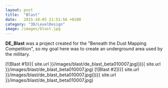 ```yaml
---
layout: post
title:  "Blast"
date:   2015-10-05 21:51:56 +0100
category: "3D/LevelDesign"
image: /images/blast.jpg
---
```


**DE_Blast** was a project created for the "Beneath the Dust Mapping Competition", so my goal here was to create an underground area used by the military.

[![Blast #1]({{ site.url }}/images/blast/de_blast_beta010007.jpg)]({{ site.url }}/images/blast/de_blast_beta010007.jpg)
[![Blast #2]({{ site.url }}/images/blast/de_blast_beta010007.jpg)]({{ site.url }}/images/blast/de_blast_beta010007.jpg)
